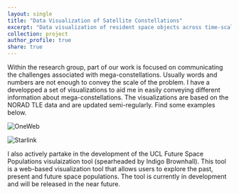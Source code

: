 ```yaml
---
layout: single
title: "Data Visualization of Satellite Constellations"
excerpt: "Data visualization of resident space objects across time-scales is one of the specialities of the group. <br/><img src='/images/ow_constellation_animation_oneweb.gif' width='650'>"
collection: project
author_profile: true
share: true
--- 
```


Within the research group, part of our work is focused on communicating the challenges associated with mega-constellations. Usually words and numbers are not enough to convey the scale of the problem. I have a developped a set of visualizations to aid me in easily conveying different information about mega-constellations. The visualizations are based on the NORAD TLE data and are updated semi-regularly. Find some examples below.

![OneWeb](https://github.com/CharlesPlusC/CharlesPlusC.github.io/blob/master/images/ow_constellation_animation_oneweb.gif?raw=true)

![Starlink](https://github.com/CharlesPlusC/CharlesPlusC.github.io/blob/master/images/sl_constellation_animation_starlink.gif?raw=true)

I also actively partake in the development of the UCL Future Space Populations visulaization tool (spearheaded by Indigo Brownhall). This tool is a web-based visualization tool that allows users to explore the past, present and future space populations. The tool is currently in development and will be released in the near future. 